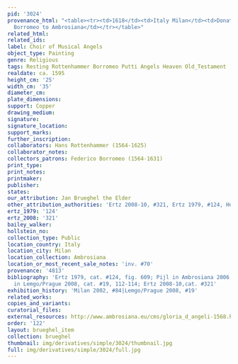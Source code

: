 ```yaml
---
pid: '3024'
provenance_html: "<table><tr><td>1618</td><td>Italy Milan</td><td>Donated by Cardinal
  Borromeo to Ambrosiana</td></tr></table>"
related_html: 
related_ids: 
label: Choir of Musical Angels
object_type: Painting
genre: Religious
tags: Resting Rottenhammer Borromeo Putti Angels Heaven Old_Testament
realdate: ca. 1595
height_cm: '25'
width_cm: '35'
diameter_cm: 
plate_dimensions: 
support: Copper
drawing_medium: 
signature: 
signature_location: 
support_marks: 
further_inscription: 
collaborators: Hans Rottenhammer (1564-1625)
collaborator_notes: 
collectors_patrons: Federico Borromeo (1564-1631)
print_type: 
print_notes: 
printmaker: 
publisher: 
states: 
our_attribution: Jan Brueghel the Elder
other_attribution_authorities: 'Ertz 2008-10, #321, Ertz 1979, #124, Honig database'
ertz_1979: '124'
ertz_2008: '321'
bailey_walker: 
hollstein_no: 
collection_type: Public
location_country: Italy
location_city: Milan
location_collection: Ambrosiana
location_or_most_recent_sale_notes: 'inv. #70'
provenance: '4813'
bibliography: 'Ertz 1979, cat. #124, fig. 609; Pijl in Ambrosiana 2006, 225-6; Borggrefe
  in Lemgo/Prague 2008, cat. #19, 112-114; Ertz 2008-10,cat. #321'
exhibition_history: 'Milan 2002, #84|Lemgo/Prague 2008, #19'
related_works: 
copies_and_variants: 
curatorial_files: 
external_resources: http://www.ambrosiana.eu/cms/gloria_d_angeli-1568.html
order: '122'
layout: brueghel_item
collection: brueghel
thumbnail: img/derivatives/simple/3024/thumbnail.jpg
full: img/derivatives/simple/3024/full.jpg
---
```

